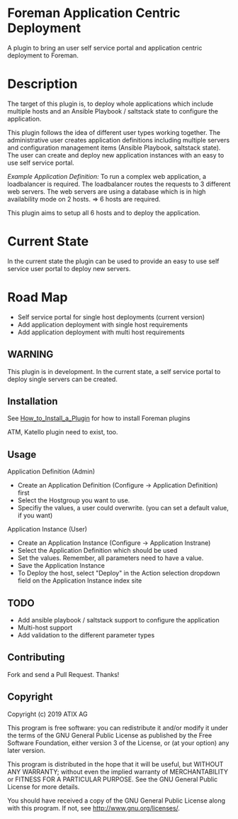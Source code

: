 # Foreman Application Centric Deployment

A plugin to bring an user self service portal and application centric deployment to Foreman.

# Description

The target of this plugin is, to deploy whole applications which include multiple hosts 
and an Ansible Playbook / saltstack state to configure the application. 

This plugin follows the idea of different user types working together.
The administrative user creates application definitions including multiple servers and
configuration management items (Ansible Playbook, saltstack state).
The user can create and deploy new application instances with an easy to use self service portal. 

*Example Application Definition:*
To run a complex web application, a loadbalancer is required.
The loadbalancer routes the requests to 3 different web servers.
The web servers are using a database which is in high availability mode on 2 hosts.
=> 6 hosts are required.

This plugin aims to setup all 6 hosts and to deploy the application.

# Current State
In the current state the plugin can be used to provide an easy to use self service user portal 
to deploy new servers. 

# Road Map
- Self service portal for single host deployments (current version)
- Add application deployment with single host requirements 
- Add application deployment with multi host requirements 

## WARNING

This plugin is in development. 
In the current state, a self service portal to deploy single servers can be created.

## Installation

See [How_to_Install_a_Plugin](http://projects.theforeman.org/projects/foreman/wiki/How_to_Install_a_Plugin)
for how to install Foreman plugins

ATM, Katello plugin need to exist, too.

## Usage

Application Definition (Admin)
* Create an Application Definition (Configure -> Application Definition) first
* Select the Hostgroup you want to use. 
* Specifiy the values, a user could overwrite.
  (you can set a default value, if you want)

Application Instance (User)
* Create an Application Instance (Configure -> Application Instrane) 
* Select the Application Definition which should be used
* Set the values.
  Remember, all parameters need to have a value. 
* Save the Application Instance
* To Deploy the host, select "Deploy" in the Action selection dropdown field
  on the Application Instance index site

## TODO

- Add ansible playbook / saltstack support to configure the application
- Multi-host support
- Add validation to the different parameter types

## Contributing

Fork and send a Pull Request. Thanks!

## Copyright

Copyright (c) 2019 ATIX AG 

This program is free software: you can redistribute it and/or modify
it under the terms of the GNU General Public License as published by
the Free Software Foundation, either version 3 of the License, or
(at your option) any later version.

This program is distributed in the hope that it will be useful,
but WITHOUT ANY WARRANTY; without even the implied warranty of
MERCHANTABILITY or FITNESS FOR A PARTICULAR PURPOSE.  See the
GNU General Public License for more details.

You should have received a copy of the GNU General Public License
along with this program.  If not, see <http://www.gnu.org/licenses/>.

